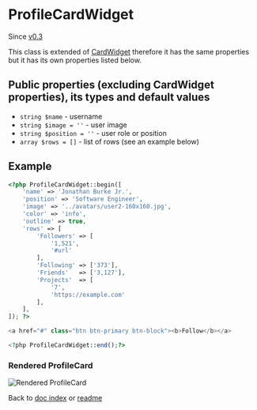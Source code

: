 # ProfileCardWidget

Since [v0.3](https://github.com/co0lc0der/yii2-adminlte3-widgets/releases/tag/v0.3)

This class is extended of [CardWidget](CardWidget.md) therefore it has the same properties but it has its own properties listed below.

## Public properties (excluding CardWidget properties), its types and default values

- `string $name` - username
- `string $image = ''` - user image
- `string $position = ''` - user role or position
- `array $rows = []` - list of rows (see an example below)

## Example

```php
<?php ProfileCardWidget::begin([
	'name' => 'Jonathan Burke Jr.',
	'position' => 'Software Engineer',
	'image' => '../avatars/user2-160x160.jpg',
	'color' => 'info',
	'outline' => true,
	'rows' => [
		'Followers' => [
			'1,521',
			'#url'
		],
		'Following'	=> ['373'],
		'Friends'	=> ['3,127'],
		'Projects'	=> [
			'7',
			'https://example.com'
		],
	],
]); ?>

<a href="#" class="btn btn-primary btn-block"><b>Follow</b></a>

<?php ProfileCardWidget::end();?>
```

### Rendered ProfileCard

![Rendered ProfileCard](https://pics.code-notes.ru/profilecard_example.png "Rendered ProfileCard")

Back to [doc index](index.md) or [readme](../README.md)
